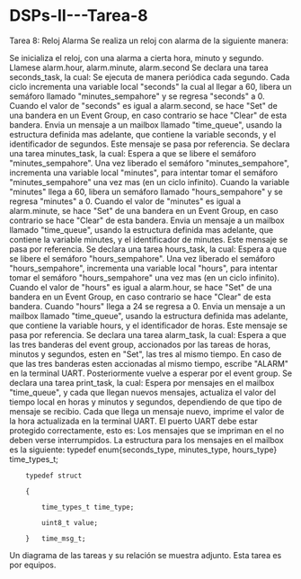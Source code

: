 # DSPs-II---Tarea-8

Tarea 8: Reloj Alarma
Se realiza un reloj con alarma de la siguiente manera:

Se inicializa el reloj, con una alarma a cierta hora, minuto y segundo. Llamese alarm.hour, alarm.minute, alarm.second
Se declara una tarea seconds_task, la cual:
Se ejecuta de manera periódica cada segundo.
Cada ciclo incrementa una variable local "seconds" la cual al llegar a 60, libera un semáforo llamado "minutes_sempahore" y se regresa "seconds" a 0. 
Cuando el valor de "seconds" es igual a alarm.second, se hace "Set" de una bandera en un Event Group, en caso contrario se hace "Clear" de esta bandera.
Envia un mensaje a un mailbox llamado "time_queue", usando la estructura definida mas adelante, que contiene la variable seconds, y el identificador de segundos. Este mensaje se pasa por referencia.
Se declara una tarea minutes_task, la cual:
Espera a que se libere el semáforo "minutes_sempahore".
Una vez liberado el semáforo "minutes_sempahore", incrementa una variable local "minutes", para intentar tomar el semáforo "minutes_sempahore" una vez mas (en un ciclo infinito).
Cuando la variable "minutes" llega a 60, libera un semáforo llamado "hours_sempahore" y se regresa "minutes" a 0.
Cuando el valor de "minutes" es igual a alarm.minute, se hace "Set" de una bandera en un Event Group, en caso contrario se hace "Clear"  de esta bandera.
Envia un mensaje a un mailbox llamado "time_queue", usando la estructura definida mas adelante, que contiene la variable minutes, y el identificador de minutes. Este mensaje se pasa por referencia.
Se declara una tarea hours_task, la cual:
Espera a que se libere el semáforo "hours_sempahore".
Una vez liberado el semáforo "hours_sempahore", incrementa una variable local "hours", para intentar tomar el semáforo "hours_sempahore" una vez mas (en un ciclo infinito).
Cuando el valor de "hours" es igual a alarm.hour, se hace "Set" de una bandera en un Event Group, en caso contrario se hace "Clear" de esta bandera.
Cuando "hours" llega a 24 se regresa a 0.
Envia un mensaje a un mailbox llamado "time_queue", usando la estructura definida mas adelante, que contiene la variable hours, y el identificador de horas. Este mensaje se pasa por referencia.
Se declara una tarea alarm_task, la cual:
Espera a que las tres banderas del event group, accionados por las tareas de horas, minutos y segundos, esten en "Set", las tres al mismo tiempo. 
En caso de que las tres banderas esten accionadas al mismo tiempo, escribe "ALARM" en la terminal UART.
Posteriormente vuelve a esperar por el event group.
Se declara una tarea print_task, la cual:
Espera por mensajes en el mailbox "time_queue", y cada que llegan nuevos mensajes, actualiza el valor del tiempo local en horas y minutos y segundos, dependiendo de que tipo de mensaje se recibio.
Cada que llega un mensaje nuevo, imprime el valor de la hora actualizada en la terminal UART.
El puerto UART debe estar protegido correctamente, esto es: Los mensajes que se impriman en el no deben verse interrumpidos.
La estructura para los mensajes en el mailbox es la siguiente:
        typedef enum{seconds_type, minutes_type, hours_type} time_types_t;

        typedef struct

        {

            time_types_t time_type;   

            uint8_t value;

        }   time_msg_t;

Un diagrama de las tareas y su relación se muestra adjunto.
Esta tarea es por equipos.
